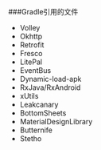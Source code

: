 ###Gradle引用的文件

- Volley
- Okhttp
- Retrofit
- Fresco
- LitePal
- EventBus
- Dynamic-load-apk
- RxJava/RxAndroid
- xUtils
- Leakcanary
- BottomSheets
- MaterialDesignLibrary
- Butternife
- Stetho
